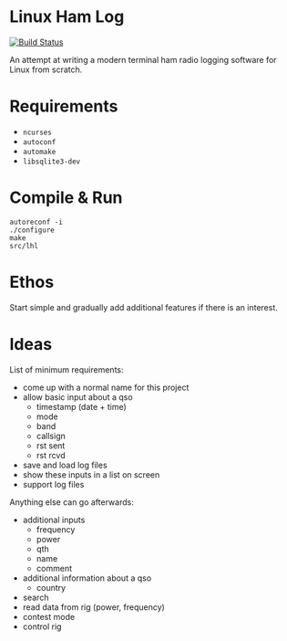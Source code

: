 # Linux Ham Log

[![Build Status](https://travis-ci.org/seporaitis/lhl.svg?branch=master)](https://travis-ci.org/seporaitis/lhl)

An attempt at writing a modern terminal ham radio logging software for Linux from scratch.

# Requirements

- `ncurses`
- `autoconf`
- `automake`
- `libsqlite3-dev`

# Compile & Run

```
autoreconf -i
./configure
make
src/lhl
```

# Ethos

Start simple and gradually add additional features if there is an interest.

# Ideas

List of minimum requirements:

- come up with a normal name for this project
- allow basic input about a qso
  - timestamp (date + time)
  - mode
  - band
  - callsign
  - rst sent
  - rst rcvd
- save and load log files
- show these inputs in a list on screen
- support log files

Anything else can go afterwards:

- additional inputs
  - frequency
  - power
  - qth
  - name
  - comment
- additional information about a qso
  - country
- search
- read data from rig (power, frequency)
- contest mode
- control rig
